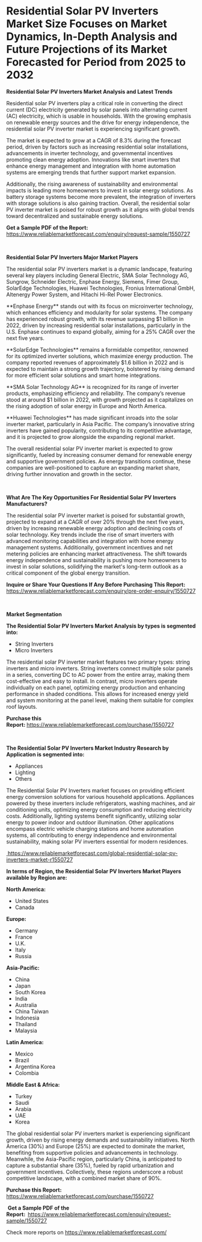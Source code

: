 <p><h1>Residential Solar PV Inverters Market Size Focuses on Market Dynamics, In-Depth Analysis and Future Projections of its Market Forecasted for Period from 2025 to 2032</h1></p><p><strong>Residential Solar PV Inverters Market Analysis and Latest Trends</strong></p>
<p><p>Residential solar PV inverters play a critical role in converting the direct current (DC) electricity generated by solar panels into alternating current (AC) electricity, which is usable in households. With the growing emphasis on renewable energy sources and the drive for energy independence, the residential solar PV inverter market is experiencing significant growth.</p><p>The market is expected to grow at a CAGR of 8.3% during the forecast period, driven by factors such as increasing residential solar installations, advancements in inverter technology, and governmental incentives promoting clean energy adoption. Innovations like smart inverters that enhance energy management and integration with home automation systems are emerging trends that further support market expansion.</p><p>Additionally, the rising awareness of sustainability and environmental impacts is leading more homeowners to invest in solar energy solutions. As battery storage systems become more prevalent, the integration of inverters with storage solutions is also gaining traction. Overall, the residential solar PV inverter market is poised for robust growth as it aligns with global trends toward decentralized and sustainable energy solutions.</p></p>
<p><strong>Get a Sample PDF of the Report:&nbsp;</strong> <a href="https://www.reliablemarketforecast.com/enquiry/request-sample/1550727?utm_campaign=2392&utm_medium=2&utm_source=Github&utm_content=ia&utm_term=14022025&utm_id=residential-solar-pv-inverters">https://www.reliablemarketforecast.com/enquiry/request-sample/1550727</a></p>
<p>&nbsp;</p>
<p><strong>Residential Solar PV Inverters Major Market Players</strong></p>
<p><p>The residential solar PV inverters market is a dynamic landscape, featuring several key players including General Electric, SMA Solar Technology AG, Sungrow, Schneider Electric, Enphase Energy, Siemens, Fimer Group, SolarEdge Technologies, Huawei Technologies, Fronius International GmbH, Altenergy Power System, and Hitachi Hi-Rel Power Electronics. </p><p>**Enphase Energy** stands out with its focus on microinverter technology, which enhances efficiency and modularity for solar systems. The company has experienced robust growth, with its revenue surpassing $1 billion in 2022, driven by increasing residential solar installations, particularly in the U.S. Enphase continues to expand globally, aiming for a 25% CAGR over the next five years.</p><p>**SolarEdge Technologies** remains a formidable competitor, renowned for its optimized inverter solutions, which maximize energy production. The company reported revenues of approximately $1.6 billion in 2022 and is expected to maintain a strong growth trajectory, bolstered by rising demand for more efficient solar solutions and smart home integrations.</p><p>**SMA Solar Technology AG** is recognized for its range of inverter products, emphasizing efficiency and reliability. The company’s revenue stood at around $1 billion in 2022, with growth projected as it capitalizes on the rising adoption of solar energy in Europe and North America.</p><p>**Huawei Technologies** has made significant inroads into the solar inverter market, particularly in Asia Pacific. The company’s innovative string inverters have gained popularity, contributing to its competitive advantage, and it is projected to grow alongside the expanding regional market.</p><p>The overall residential solar PV inverter market is expected to grow significantly, fueled by increasing consumer demand for renewable energy and supportive government policies. As energy transitions continue, these companies are well-positioned to capture an expanding market share, driving further innovation and growth in the sector.</p></p>
<p>&nbsp;</p>
<p><strong>What Are The Key Opportunities For Residential Solar PV Inverters Manufacturers?</strong></p>
<p><p>The residential solar PV inverter market is poised for substantial growth, projected to expand at a CAGR of over 20% through the next five years, driven by increasing renewable energy adoption and declining costs of solar technology. Key trends include the rise of smart inverters with advanced monitoring capabilities and integration with home energy management systems. Additionally, government incentives and net metering policies are enhancing market attractiveness. The shift towards energy independence and sustainability is pushing more homeowners to invest in solar solutions, solidifying the market's long-term outlook as a critical component of the global energy transition.</p></p>
<p><strong>Inquire or Share Your Questions If Any Before Purchasing This Report:</strong> <a href="https://www.reliablemarketforecast.com/enquiry/pre-order-enquiry/1550727?utm_campaign=2392&utm_medium=2&utm_source=Github&utm_content=ia&utm_term=14022025&utm_id=residential-solar-pv-inverters">https://www.reliablemarketforecast.com/enquiry/pre-order-enquiry/1550727</a></p>
<p>&nbsp;</p>
<p><strong>Market Segmentation</strong></p>
<p><strong>The Residential Solar PV Inverters Market Analysis by types is segmented into:</strong></p>
<p><ul><li>String Inverters</li><li>Micro Inverters</li></ul></p>
<p><p>The residential solar PV inverter market features two primary types: string inverters and micro inverters. String inverters connect multiple solar panels in a series, converting DC to AC power from the entire array, making them cost-effective and easy to install. In contrast, micro inverters operate individually on each panel, optimizing energy production and enhancing performance in shaded conditions. This allows for increased energy yield and system monitoring at the panel level, making them suitable for complex roof layouts.</p></p>
<p><strong>Purchase this Report:&nbsp;</strong><a href="https://www.reliablemarketforecast.com/purchase/1550727?utm_campaign=2392&utm_medium=2&utm_source=Github&utm_content=ia&utm_term=14022025&utm_id=residential-solar-pv-inverters">https://www.reliablemarketforecast.com/purchase/1550727</a></p>
<p>&nbsp;</p>
<p><strong>The Residential Solar PV Inverters Market Industry Research by Application is segmented into:</strong></p>
<p><ul><li>Appliances</li><li>Lighting</li><li>Others</li></ul></p>
<p><p>The Residential Solar PV Inverters market focuses on providing efficient energy conversion solutions for various household applications. Appliances powered by these inverters include refrigerators, washing machines, and air conditioning units, optimizing energy consumption and reducing electricity costs. Additionally, lighting systems benefit significantly, utilizing solar energy to power indoor and outdoor illumination. Other applications encompass electric vehicle charging stations and home automation systems, all contributing to energy independence and environmental sustainability, making solar PV inverters essential for modern residences.</p></p>
<p><a href="https://www.reliablemarketforecast.com/global-residential-solar-pv-inverters-market-r1550727?utm_campaign=2392&utm_medium=2&utm_source=Github&utm_content=ia&utm_term=14022025&utm_id=residential-solar-pv-inverters">&nbsp;https://www.reliablemarketforecast.com/global-residential-solar-pv-inverters-market-r1550727</a></p>
<p><strong>In terms of Region, the Residential Solar PV Inverters Market Players available by Region are:</strong></p>
<p>
    <p> <strong> North America: </strong>
        <ul>
            <li>United States</li>
            <li>Canada</li>
        </ul>
        </p> 
    <p> <strong> Europe: </strong>
        <ul>
            <li>Germany</li>
            <li>France</li>
            <li>U.K.</li>
            <li>Italy</li>
            <li>Russia</li>
        </ul>
        </p> 
    <p> <strong> Asia-Pacific: </strong>
        <ul>
            <li>China</li>
            <li>Japan</li>
            <li>South Korea</li>
            <li>India</li>
            <li>Australia</li>
            <li>China Taiwan</li>
            <li>Indonesia</li>
            <li>Thailand</li>
            <li>Malaysia</li>
        </ul>
        </p> 
    <p> <strong> Latin America: </strong>
        <ul>
            <li>Mexico</li>
            <li>Brazil</li>
            <li>Argentina Korea</li>
            <li>Colombia</li>
        </ul>
        </p> 
    <p> <strong> Middle East & Africa: </strong>
        <ul>
            <li>Turkey</li>
            <li>Saudi</li>
            <li>Arabia</li>
            <li>UAE</li>
            <li>Korea</li>
        </ul>
    </p>
    </p>
<p><p>The global residential solar PV inverters market is experiencing significant growth, driven by rising energy demands and sustainability initiatives. North America (30%) and Europe (25%) are expected to dominate the market, benefiting from supportive policies and advancements in technology. Meanwhile, the Asia-Pacific region, particularly China, is anticipated to capture a substantial share (35%), fueled by rapid urbanization and government incentives. Collectively, these regions underscore a robust competitive landscape, with a combined market share of 90%.</p></p>
<p><strong>Purchase this Report: </strong><a href="https://www.reliablemarketforecast.com/purchase/1550727?utm_campaign=2392&utm_medium=2&utm_source=Github&utm_content=ia&utm_term=14022025&utm_id=residential-solar-pv-inverters">https://www.reliablemarketforecast.com/purchase/1550727</a></p>
<p>&nbsp;<strong>Get a Sample PDF of the Report:&nbsp;&nbsp;</strong><a href="https://www.reliablemarketforecast.com/enquiry/request-sample/1550727?utm_campaign=2392&utm_medium=2&utm_source=Github&utm_content=ia&utm_term=14022025&utm_id=residential-solar-pv-inverters">https://www.reliablemarketforecast.com/enquiry/request-sample/1550727</a></p>
<p><strong></strong></p>
<p>Check more reports on <a href="https://www.reliablemarketforecast.com/?utm_campaign=2392&utm_medium=2&utm_source=Github&utm_content=ia&utm_term=14022025&utm_id=residential-solar-pv-inverters">https://www.reliablemarketforecast.com/</a></p>